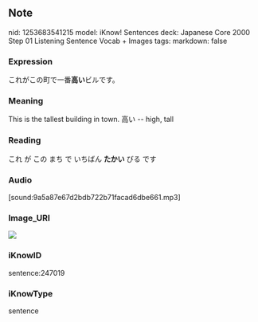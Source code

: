 ## Note
nid: 1253683541215
model: iKnow! Sentences
deck: Japanese Core 2000 Step 01 Listening Sentence Vocab + Images
tags: 
markdown: false

### Expression
<!DOCTYPE html>
<title></title>
これがこの町で一番<b>高い</b>ビルです。



### Meaning
This is the tallest building in town.
高い -- high, tall

### Reading
<!DOCTYPE html>
<title></title>
これ が この まち で いちばん <b>たかい</b> びる です



### Audio
[sound:9a5a87e67d2bdb722b71facad6dbe661.mp3]

### Image_URI
<!DOCTYPE html>
<title></title>
<img src="22d7b844d5ee03eea6339d0e324c7a51.jpg">



### iKnowID
sentence:247019

### iKnowType
sentence
